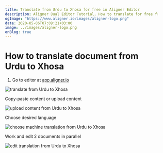 ```yaml
---
title: Translate from Urdu to Xhosa for free in Aligner Editor
description: Aligner Dual Editor Tutorial. How to translate for free from Urdu to Xhosa. Aligner is multilingual document management platform. 
ogImage: "https://www.aligner.io/images/aligner-logo.png"
date: 2020-05-06T07:09:21+03:00
image: ../images/aligner-logo.png
onBlog: true
---
```


# How to translate document from Urdu to Xhosa

1. Go to editor at [app.aligner.io](https://app.aligner.io "Aligner App web page")

![translate from Urdu to Xhosa](../aligner-blank-editor.png "translate from Urdu to Xhosa")

Copy-paste content or upload content

![upload content from Urdu to Xhosa](../aligner-uploaded-document.png "upload content from Urdu to Xhosa")

Choose desired language

![choose machine translation from Urdu to Xhosa](../aligner-language-dropdown.png "choose machine translation from Urdu to Xhosa")

Work and edit 2 documents in parallel

![edit translation from Urdu to Xhosa](../aligner-double-sitded-editor.png "edit translation from Urdu to Xhosa")

